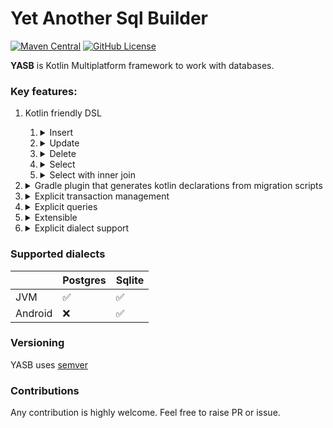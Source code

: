 # Yet Another Sql Builder
[![Maven Central](https://maven-badges.herokuapp.com/maven-central/io.github.mejiomah17.yasb/core/badge.svg)](https://maven-badges.herokuapp.com/maven-central/io.github.mejiomah17.yasb/core)
[![GitHub License](https://img.shields.io/badge/license-Apache%20License%202.0-blue.svg?style=flat)](https://www.apache.org/licenses/LICENSE-2.0)

**YASB** is Kotlin Multiplatform framework to work with databases. 

### Key features: 

1) Kotlin friendly DSL
   1) <details>
        <summary>Insert </summary>
           
      ```kotlin
        insertInto(UsersTable) {
            it[id] = user.id
            it[username] = user.username
            it[password] = user.password
        }.execute()
      ```
      </details>
   2) <details>
        <summary>Update</summary>

      ```kotlin
        update(
            UsersTable,
            set = {
                it[username] = user.username
                it[password] = user.password
            },
            where = {
                UsersTable.id.eq(user.id)
            }
        )
        .execute()
      ```
      </details>
   3) <details>
        <summary>Delete</summary>

      ```kotlin
        delete()
            .from(UsersTable)
            .where { UsersTable.id.eq(id) }
            .execute()
      ```
      </details>
   4) <details>
        <summary>Select </summary>

      ```kotlin
        select(UsersTable.allColumns())
            .from(UsersTable)
            .where { UsersTable.id.eq(id) }
            .execute()
            .singleOrNull()
            ?.let {
                UserRecord(
                    id = it[UsersTable.id],
                    username = it[UsersTable.username],
                    password = it[UsersTable.password]
                )
            }
      ```
      </details>
   5) <details>
        <summary>Select with inner join</summary>

      ```kotlin
        select(PetsTable.allColumns())
            .from(PetsTable)
            .innerJoin(UsersTable, on = {
                PetsTable.owner.eq(UsersTable.id)
            })
            .where {
                UsersTable.username.eq(username)
            }.execute()
            .map {
                it.toPet()
            }
      ```
      </details>
2) <details>
        <summary>Gradle plugin that generates kotlin declarations from migration scripts</summary>

   Plugin
   ```kotlin
   plugins{
       id("io.github.mejiomah17.yasb")
   }
   tasks.withType<GenerateTablesTask> {
       database = Database.Postgres(DockerImageName.parse("postgres").withTag("16.1"))
       packageName = "com.github.mejiomah17.yasb"
       flywayMigrationDirs.add(projectDir.resolve("src/main/resources/db/migration"))
   }
   ```
   generates
   ```kotlin
   package com.github.mejiomah17.yasb

   object UsersTable : com.github.mejiomah17.yasb.postgres.jdbc.PostgresJdbcTable<UsersTable> {
        override val tableName = "users"
        val id = uuid("id")
        val password = text("password")
        val username = text("username")
   }

   ```   

   from migration script
      ```SQL
            CREATE TABLE public.users
            (
                id       uuid NOT NULL PRIMARY KEY,
                password text NOT NULL,
                username text NOT NULL
            );
      ```
      </details>
3) <details>
        <summary>Explicit transaction management</summary>
       
      ```kotlin
        context(TransactionAtLeastRepeatableRead)
        fun register(username: String, password: String): RegisterResult {
            if (userDao.exist(username)) {
                return RegisterResult.UserAlreadyExist
            }
            val user = UserRecord(
                id = UUID.randomUUID(),
                username = username,
                password = hash(password)
            )
            userDao.create(user)
            return RegisterResult.Registered(User(user, emptyList()))
        }
   
        fun callRegister(){
           // compiler error: register can't be invoked outside of transaction
           register("John", "john_pass")
           transactionFactory.repeatableRead{
               // ok 
               register("John", "john_pass")
           }
           transactionFactory.serializable{
               // ok Serializable > RepeatableRead
               register("John", "john_pass")
           }
           transactionFactory.readCommited{
               // compiler error: ReadCommited< RepeatebleRead
               register("John", "john_pass")
           }
   
        }
      ```
      </details>
4) <details>
        <summary>Explicit queries</summary>

      ```kotlin
            val query = select(UsersTable.allColumns())
                .from(UsersTable)
                .where { UsersTable.id.eq(id) }
            query.sql() == "SELECT users.id, users.password, users.username FROM users WHERE users.id = ?"
            query.parameters() == listOf(UuidParameter(id))
      ```
      </details>
5) <details>
        <summary>Extensible </summary>
         Everything can be extended. Here is an example how Returning is implemented:
          
   ``` kotlin
       class Returning<DRIVER_DATA_SOURCE, DRIVER_STATEMENT>(
          private val insert: InsertQuery<*, DRIVER_DATA_SOURCE, DRIVER_STATEMENT>,
          private val expressions: List<Expression<*, DRIVER_DATA_SOURCE, DRIVER_STATEMENT>>
       ) : ReturningQuery<DRIVER_DATA_SOURCE, DRIVER_STATEMENT> {
   
          override fun returnExpressions(): List<Expression<*, DRIVER_DATA_SOURCE, DRIVER_STATEMENT>> {
             return expressions
          }
   
          override fun sql(): String {
             return insert.sql() + " RETURNING ${expressions.joinToString(", ") { it.sql() }}"
          }
   
          override fun parameters(): List<Parameter<*, DRIVER_DATA_SOURCE, DRIVER_STATEMENT>> {
             return insert.parameters() + expressions.flatMap { it.parameters() }
          }
       }
       
       fun <DRIVER_DATA_SOURCE, DRIVER_STATEMENT> InsertQuery<*, DRIVER_DATA_SOURCE, DRIVER_STATEMENT>.returning(
          expressions: List<Expression<*, DRIVER_DATA_SOURCE, DRIVER_STATEMENT>>
       ): Returning<DRIVER_DATA_SOURCE, DRIVER_STATEMENT> {
          return Returning(this, expressions)
       }
   
      // usage 
      insertInto(Table) {
          it[Table.a] = "abc"
      }.returning(Table.id)
    ``` 
   </details>
6) <details>
        <summary>Explicit dialect support</summary>

      ```kotlin
            // ok. SqliteJdbcDatabaseDialect supports insert with returning 
            context(SqliteJdbcDatabaseDialect)
            fun jdbcInsert(){
                insertInto(tableTest()) {
                        it[tableTest().a] = "abc"
                    }.returning(tableTest().id)
                }.execute().single()
            }
    
            // compiler error: SqliteAndroidDatabaseDialect does not support insert with returning 
            context(SqliteAndroidDatabaseDialect)
            fun jdbcInsert(){
                insertInto(tableTest()) {
                        it[tableTest().a] = "abc"
                    }.returning(tableTest().id)
                }.execute().single()
            }
      ```
      </details>
### Supported dialects
|         | Postgres           | Sqlite             |
|---------|--------------------|--------------------|
| JVM     | :white_check_mark: | :white_check_mark: |
| Android | :x:                | :white_check_mark: |
### Versioning 
YASB uses [semver](https://github.com/semver/semver/blob/master/semver.md)
### Contributions
Any contribution is highly welcome. Feel free to raise PR or issue. 


